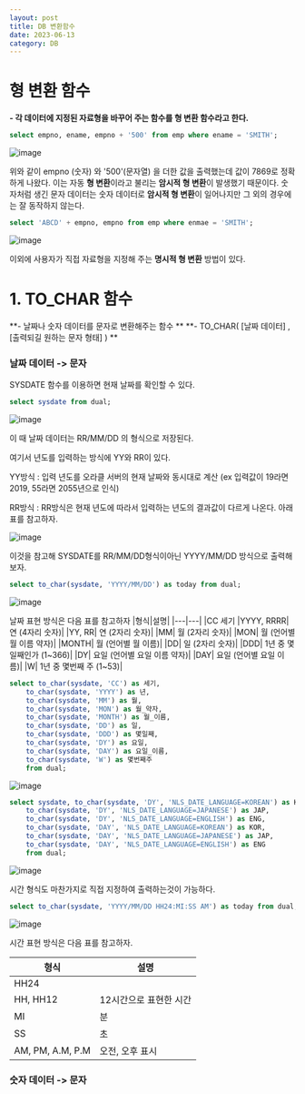 ```yaml
---
layout: post
title: DB 변환함수
date: 2023-06-13
category: DB
---
```



# 형 변환 함수

 **- 각 데이터에 지정된 자료형을 바꾸어 주는 함수를 형 변환 함수라고 한다.**
 
 ```sql
 select empno, ename, empno + '500' from emp where ename = 'SMITH';
 ```


![image](https://github.com/eosl1009/eosl1009.github.io/assets/49154210/2d351a9f-091e-4072-84fd-23ff7d6b4b8c)


위와 같이 empno (숫자) 와 '500'(문자열) 을 더한 값을 출력했는데 값이 7869로 정확하게 나왔다.
이는 자동 **형 변환**이라고 불리는 **암시적 형 변환**이 발생했기 때문이다.
숫자처럼 생긴 문자 데이터는 숫자 데이터로 **암시적 형 변환**이 일어나지만 그 외의 경우에는 잘 동작하지 않는다.

```sql
select 'ABCD' + empno, empno from emp where enmae = 'SMITH';
```

![image](https://github.com/eosl1009/eosl1009.github.io/assets/49154210/97747ced-aaf1-4f45-8493-0780045c9263)

 

이외에 사용자가 직접 자료형을 지정해 주는 **명시적 형 변환** 방법이 있다.

 

# 1. TO_CHAR 함수

 **- 날짜나 숫자 데이터를 문자로 변환해주는 함수 **
 **- TO_CHAR( [날짜 데이터] , [출력되길 원하는 문자 형태] ) **
 
 
 ### 날짜 데이터 -> 문자
 
SYSDATE 함수를 이용하면 현재 날짜를 확인할 수 있다.

```sql 
select sysdate from dual;
```

![image](https://github.com/eosl1009/eosl1009.github.io/assets/49154210/a0e4f64a-5f19-4996-9e82-075e20e5cef0)


이 때 날짜 데이터는 RR/MM/DD 의 형식으로 저장된다.

여기서 년도를 입력하는 방식에 YY와 RR이 있다.

YY방식 : 입력 년도를 오라클 서버의 현재 날짜와 동시대로 계산 (ex 입력값이 19라면 2019, 55라면 2055년으로 인식)

RR방식 : RR방식은 현재 년도에 따라서 입력하는 년도의 결과값이 다르게 나온다. 아래 표를 참고하자.


![image](https://github.com/eosl1009/eosl1009.github.io/assets/49154210/bac13324-a815-4e66-b461-5fae6b39b59c)


이것을 참고해 SYSDATE를 RR/MM/DD형식이아닌 YYYY/MM/DD 방식으로 출력해보자.

```sql
select to_char(sysdate, 'YYYY/MM/DD') as today from dual;
```

![image](https://github.com/eosl1009/eosl1009.github.io/assets/49154210/48c480d6-d3d0-4064-b3c6-1678e21ed002)


날짜 표현 방식은 다음 표를 참고하자
|형식|설명|
|---|---|
|CC	세기
|YYYY, RRRR|	연 (4자리 숫자)|
|YY, RR|	연 (2자리 숫자)|
|MM|	월 (2자리 숫자)|
|MON|	월 (언어별 월 이름 약자)|
|MONTH|	월 (언어별 월 이름)|
|DD|	일 (2자리 숫자)|
|DDD| 	1년 중 몇일째인가 (1~366)|
|DY| 	요일 (언어별 요일 이름 약자)|
|DAY|	요일 (언어별 요일 이름)|
|W|	1년 중 몇번째 주 (1~53)|


```sql
select to_char(sysdate, 'CC') as 세기,
    to_char(sysdate, 'YYYY') as 년,
    to_char(sysdate, 'MM') as 월,
    to_char(sysdate, 'MON') as 월_약자,
    to_char(sysdate, 'MONTH') as 월_이름,
    to_char(sysdate, 'DD') as 일,
    to_char(sysdate, 'DDD') as 몇일째,
    to_char(sysdate, 'DY') as 요일,
    to_char(sysdate, 'DAY') as 요일_이름,
    to_char(sysdate, 'W') as 몇번째주
    from dual;
```

![image](https://github.com/eosl1009/eosl1009.github.io/assets/49154210/bca203a2-edc0-46f6-bc1c-9f1d3c24e779)


```sql
select sysdate, to_char(sysdate, 'DY', 'NLS_DATE_LANGUAGE=KOREAN') as KOR,
    to_char(sysdate, 'DY', 'NLS_DATE_LANGUAGE=JAPANESE') as JAP,
    to_char(sysdate, 'DY', 'NLS_DATE_LANGUAGE=ENGLISH') as ENG,
    to_char(sysdate, 'DAY', 'NLS_DATE_LANGUAGE=KOREAN') as KOR,
    to_char(sysdate, 'DAY', 'NLS_DATE_LANGUAGE=JAPANESE') as JAP,
    to_char(sysdate, 'DAY', 'NLS_DATE_LANGUAGE=ENGLISH') as ENG
    from dual;
```


![image](https://github.com/eosl1009/eosl1009.github.io/assets/49154210/f9573f23-5113-4a2a-9206-79e42b01d549)


시간 형식도 마찬가지로 직접 지정하여 출력하는것이 가능하다.

```sql
select to_char(sysdate, 'YYYY/MM/DD HH24:MI:SS AM') as today from dual;
```

![image](https://github.com/eosl1009/eosl1009.github.io/assets/49154210/bd43997f-d654-4dfd-9d0d-0450f0819f33)


시간 표현 방식은 다음 표를 참고하자.

|형식|설명|
|---|---|
|HH24|	|24시간으로 표현한 시간|
|HH, HH12|	12시간으로 표현한 시간|
|MI|	분|
|SS|	초|
|AM, PM, A.M, P.M|	오전, 오후 표시|



### 숫자 데이터 -> 문자
